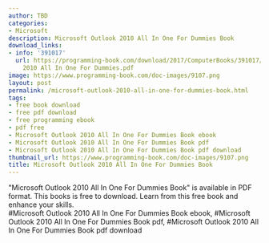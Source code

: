 ```yaml
---
author: TBD
categories:
- Microsoft
description: Microsoft Outlook 2010 All In One For Dummies Book
download_links:
- info: '391017'
  url: https://programming-book.com/download/2017/ComputerBooks/391017/Microsoft Outlook
    2010 All In One For Dummies.pdf
image: https://www.programming-book.com/doc-images/9107.png
layout: post
permalink: /microsoft-outlook-2010-all-in-one-for-dummies-book.html
tags:
- free book download
- free pdf download
- free programming ebook
- pdf free
- Microsoft Outlook 2010 All In One For Dummies Book ebook
- Microsoft Outlook 2010 All In One For Dummies Book pdf
- Microsoft Outlook 2010 All In One For Dummies Book pdf download
thumbnail_url: https://www.programming-book.com/doc-images/9107.png
title: Microsoft Outlook 2010 All In One For Dummies Book
---
```


 
<div class="item-desc text-justify">
  "Microsoft Outlook 2010 All In One For Dummies Book" is available in PDF format. This books is free to download. Learn from this free book and enhance your skills.
  <br>
  #Microsoft Outlook 2010 All In One For Dummies Book ebook, #Microsoft Outlook 2010 All In One For Dummies Book pdf, #Microsoft Outlook 2010 All In One For Dummies Book pdf download
</div>